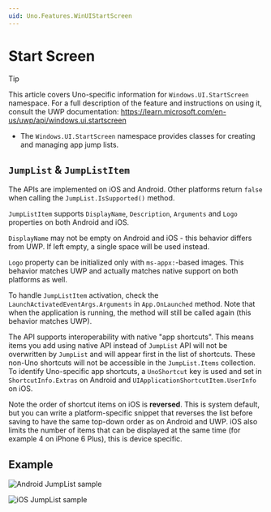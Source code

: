 ```yaml
---
uid: Uno.Features.WinUIStartScreen
---
```


# Start Screen

> [!TIP]
> This article covers Uno-specific information for `Windows.UI.StartScreen` namespace. For a full description of the feature and instructions on using it, consult the UWP documentation: https://learn.microsoft.com/en-us/uwp/api/windows.ui.startscreen

* The `Windows.UI.StartScreen` namespace provides classes for creating and managing app jump lists.

## `JumpList` &amp; `JumpListItem`

The APIs are implemented on iOS and Android. Other platforms return `false` when calling the `JumpList.IsSupported()` method.

`JumpListItem` supports `DisplayName`, `Description`, `Arguments` and `Logo` properties on both Android and iOS.

`DisplayName` may not be empty on Android and iOS - this behavior differs from UWP. If left empty, a single space will be used instead.

`Logo` property can be initialized only with `ms-appx:`-based images. This behavior matches UWP and actually matches native support on both platforms as well.

To handle `JumpListItem` activation, check the `LaunchActivatedEventArgs.Arguments` in `App.OnLaunched` method. Note that when the application is running, the method will still be called again (this behavior matches UWP).

The API supports interoperability with native "app shortcuts". This means items you add using native API instead of `JumpList` API will not be overwritten by `JumpList` and will appear first in the list of shortcuts. These non-Uno shortcuts will not be accessible in the `JumpList.Items` collection. To identify Uno-specific app shortcuts, a `UnoShortcut` key is used and set in `ShortcutInfo.Extras` on Android and `UIApplicationShortcutItem.UserInfo` on iOS.

Note the order of shortcut items on iOS is **reversed**. This is system default, but you can write a platform-specific snippet that reverses the list before saving to have the same top-down order as on Android and UWP. iOS also limits the number of items that can be displayed at the same time (for example 4 on iPhone 6 Plus), this is device specific.

## Example

![Android JumpList sample](../Assets/features/jumplist/android.png)

![iOS JumpList sample](../Assets/features/jumplist/ios.png)

